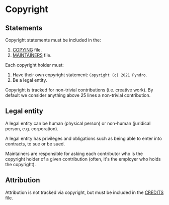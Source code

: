 <!-- SPDX-License-Identifier: MIT -->

# Copyright

## Statements

Copyright statements must be included in the:

1. [COPYING](https://github.com/CMihai99/fyndro/blob/main/COPYING) file.
1. [MAINTAINERS](https://github.com/CMihai99/fyndro/blob/main/MAINTAINERS.md) file.

Each copyright holder must:

1. Have their own copyright statement: ``Copyright (c) 2021 Fyndro``.
1. Be a legal entity.

Copyright is tracked for non-trivial contributions (i.e. creative work).
By default we consider anything above 25 lines a non-trivial contribution.

## Legal entity

A legal entity can be human (physical person)
or non-human (juridical person, e.g. corporation).

A legal entity has privileges and obligations such as
being able to enter into contracts, to sue or be sued.

Maintainers are responsible for asking each contributor who is the copyright holder
of a given contribution (often, it's the employer who holds the copyright).

## Attribution

Attribution is not tracked via copyright,
but must be included in the [CREDITS](https://github.com/CMihai99/fyndro/blob/main/CREDITS.md) file.